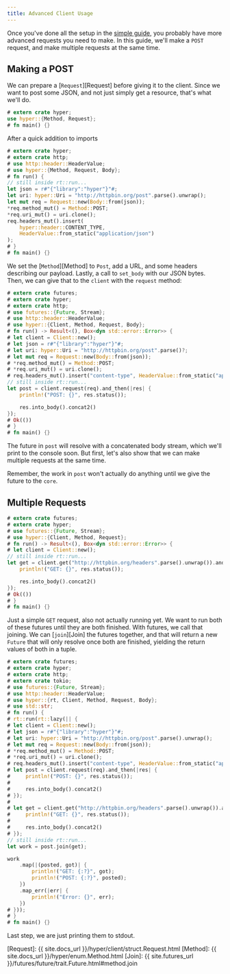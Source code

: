 ```yaml
---
title: Advanced Client Usage
---
```


Once you've done all the setup in the [simple guide][], you probably
have more advanced requests you need to make. In this guide, we'll
make a `POST` request, and make multiple requests at the same time.

## Making a POST

We can prepare a [`Request`][Request] before giving it to the client.
Since we want to post some JSON, and not just simply get a resource,
that's what we'll do.

```rust
# extern crate hyper;
use hyper::{Method, Request};
# fn main() {}
```

After a quick addition to imports

```rust
# extern crate hyper;
# extern crate http;
# use http::header::HeaderValue;
# use hyper::{Method, Request, Body};
# fn run() {
// still inside rt::run...
let json = r#"{"library":"hyper"}"#;
let uri: hyper::Uri = "http://httpbin.org/post".parse().unwrap();
let mut req = Request::new(Body::from(json));
*req.method_mut() = Method::POST;
*req.uri_mut() = uri.clone();
req.headers_mut().insert(
    hyper::header::CONTENT_TYPE,
    HeaderValue::from_static("application/json")
);
# }
# fn main() {}
```

We set the [`Method`][Method] to `Post`, add a URL, and some headers describing our
payload. Lastly, a call to `set_body` with our JSON bytes. Then, we
can give that to the `client` with the `request` method:

```rust
# extern crate futures;
# extern crate hyper;
# extern crate http;
# use futures::{Future, Stream};
# use http::header::HeaderValue;
# use hyper::{Client, Method, Request, Body};
# fn run() -> Result<(), Box<dyn std::error::Error>> {
# let client = Client::new();
# let json = r#"{"library":"hyper"}"#;
# let uri: hyper::Uri = "http://httpbin.org/post".parse()?;
# let mut req = Request::new(Body::from(json));
# *req.method_mut() = Method::POST;
# *req.uri_mut() = uri.clone();
# req.headers_mut().insert("content-type", HeaderValue::from_static("application/json"));
// still inside rt::run...
let post = client.request(req).and_then(|res| {
    println!("POST: {}", res.status());

    res.into_body().concat2()
});
# Ok(())
# }
# fn main() {}
```

The future in `post` will resolve with a concatenated body stream,
which we'll print to the console soon. But first, let's also show
that we can make multiple requests at the same time.

Remember, the work in `post` won't actually do anything until we give
the future to the `core`.

## Multiple Requests

```rust
# extern crate futures;
# extern crate hyper;
# use futures::{Future, Stream};
# use hyper::{Client, Method, Request};
# fn run() -> Result<(), Box<dyn std::error::Error>> {
# let client = Client::new();
// still inside rt::run...
let get = client.get("http://httpbin.org/headers".parse().unwrap()).and_then(|res| {
    println!("GET: {}", res.status());

    res.into_body().concat2()
});
# Ok(())
# }
# fn main() {}
```

Just a simple `GET` request, also not actually running yet. We want to run
both of these futures until they are both finished. With futures, we call that
joining. We can [`join`][Join] the futures together, and that will return
a new `Future` that will only resolve once both are finished, yielding the return
values of both in a tuple.

```rust
# extern crate futures;
# extern crate hyper;
# extern crate http;
# extern crate tokio;
# use futures::{Future, Stream};
# use http::header::HeaderValue;
# use hyper::{rt, Client, Method, Request, Body};
# use std::str;
# fn run() {
# rt::run(rt::lazy(|| {
# let client = Client::new();
# let json = r#"{"library":"hyper"}"#;
# let uri: hyper::Uri = "http://httpbin.org/post".parse().unwrap();
# let mut req = Request::new(Body::from(json));
# *req.method_mut() = Method::POST;
# *req.uri_mut() = uri.clone();
# req.headers_mut().insert("content-type", HeaderValue::from_static("application/json"));
# let post = client.request(req).and_then(|res| {
#     println!("POST: {}", res.status());
#
#     res.into_body().concat2()
# });
#
# let get = client.get("http://httpbin.org/headers".parse().unwrap()).and_then(|res| {
#     println!("GET: {}", res.status());
#
#     res.into_body().concat2()
# });
// still inside rt::run...
let work = post.join(get);

work
    .map(|(posted, got)| {
        println!("GET: {:?}", got);
        println!("POST: {:?}", posted);
    })
    .map_err(|err| {
        println!("Error: {}", err);
    })
# }));
# }
# fn main() {}

```

Last step, we are just printing them to stdout.

[simple guide]: ./basic.md
[Request]: {{ site.docs_url }}/hyper/client/struct.Request.html
[Method]: {{ site.docs_url }}/hyper/enum.Method.html
[Join]: {{ site.futures_url }}/futures/future/trait.Future.html#method.join
